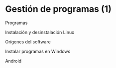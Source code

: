 # Gestión de programas (1)

Programas

Instalación y desinstalación Linux

Orígenes del software

Instalar programas en Windows

Android

